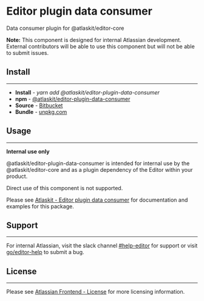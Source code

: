 # Editor plugin data consumer

Data consumer plugin for @atlaskit/editor-core

**Note:** This component is designed for internal Atlassian development.
External contributors will be able to use this component but will not be able to submit issues.

## Install
---
- **Install** - *yarn add @atlaskit/editor-plugin-data-consumer*
- **npm** - [@atlaskit/editor-plugin-data-consumer](https://www.npmjs.com/package/@atlaskit/editor-plugin-data-consumer)
- **Source** - [Bitbucket](https://bitbucket.org/atlassian/atlassian-frontend/src/master/packages/editor/editor-plugin-data-consumer)
- **Bundle** - [unpkg.com](https://unpkg.com/@atlaskit/editor-plugin-data-consumer/dist/)

## Usage
---
**Internal use only**

@atlaskit/editor-plugin-data-consumer is intended for internal use by the @atlaskit/editor-core and as a plugin dependency of the Editor within your product.

Direct use of this component is not supported.

Please see [Atlaskit - Editor plugin data consumer](https://atlaskit.atlassian.com/packages/editor/editor-plugin-data-consumer) for documentation and examples for this package.

## Support
---
For internal Atlassian, visit the slack channel [#help-editor](https://atlassian.slack.com/archives/CFG3PSQ9E) for support or visit [go/editor-help](https://go/editor-help) to submit a bug.
## License
---
 Please see [Atlassian Frontend - License](https://hello.atlassian.net/wiki/spaces/AF/pages/2589099144/Documentation#License) for more licensing information.
